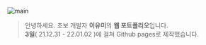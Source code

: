 ![main](https://user-images.githubusercontent.com/87955005/152697655-4d376612-7746-4ee4-b9e8-e6a9d10e2e98.JPG)
>  안녕하세요. 초보 개발자 **이유미**의 **웹 포트폴리오**입니다. <br />
>  **3일**( 21.12.31 - 22.01.02 )에 걸쳐 Github pages로 제작했습니다.<br />
<!-- >  👉https://umingming.github.io/Portfolio -->

<br />
<br />
<br />
